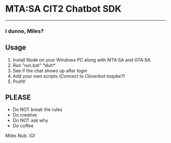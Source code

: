 # MTA:SA CIT2 Chatbot SDK
---
### I dunno, Miles?

## Usage
1. Install Node on your Windows PC along with MTA:SA and GTA:SA
2. Run "run.bat" *\*duh\**
3. See if the chat shows up after login
4. Add your own scripts *(Connect to Cleverbot maybe?)*
5. Profit!

## PLEASE
- Do NOT break the rules
- Do creative
- Do NOT ask why
- Do coffee

Miles Nub. \O/
